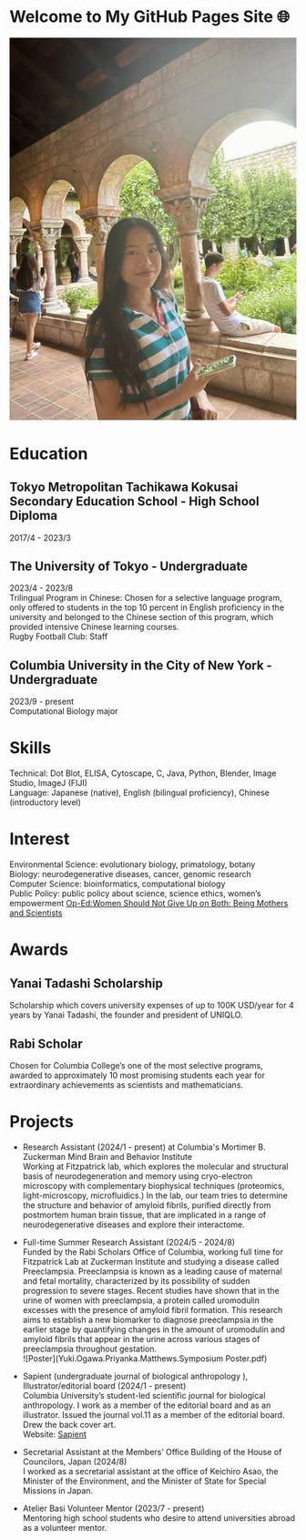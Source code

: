 # Welcome to My GitHub Pages Site 🌐

![My Image](ED6FFB6B-61C7-40B7-A06A-1B23032756D1_1_105_c.jpeg)

# Education
## Tokyo Metropolitan Tachikawa Kokusai Secondary Education School - High School Diploma  
2017/4 - 2023/3  

## The University of Tokyo - Undergraduate  
2023/4 - 2023/8  
Trilingual Program in Chinese: Chosen for a selective language program, only offered to students in the top 10 percent in English proficiency in the university and belonged to the Chinese section of this program, which provided intensive Chinese learning courses.  
Rugby Football Club: Staff

## Columbia University in the City of New York - Undergraduate  
2023/9 - present  
Computational Biology major

# Skills
Technical: Dot Blot, ELISA, Cytoscape, C, Java, Python, Blender, Image Studio, ImageJ (FIJI)  
Language: Japanese (native), English (bilingual proficiency), Chinese (introductory level)  

# Interest
Environmental Science: evolutionary biology, primatology, botany  
Biology: neurodegenerative diseases, cancer, genomic research  
Computer Science: bioinformatics, computational biology  
Public Policy: public policy about science, science ethics, women’s empowerment [Op-Ed:Women Should Not Give Up on Both: Being Mothers and Scientists](https://docs.google.com/document/d/14m0owvIFjNlr56inRgWmZuqNy70tAxLMsm8QdFwKPt8/edit?usp=sharing) 

# Awards
## Yanai Tadashi Scholarship
Scholarship which covers university expenses of up to 100K USD/year for 4 years by Yanai Tadashi, the founder and president of UNIQLO. 

## Rabi Scholar
Chosen for Columbia College’s one of the most selective programs, awarded to approximately 10 most promising students each year for extraordinary achievements as scientists and mathematicians.

# Projects
- Research Assistant (2024/1 - present) at Columbia's Mortimer B. Zuckerman Mind Brain and Behavior Institute  
Working at Fitzpatrick lab, which explores the molecular and structural basis of neurodegeneration and memory using cryo-electron microscopy with complementary biophysical techniques (proteomics, light-microscopy, microfluidics.) In the lab, our team tries to determine the structure and behavior of amyloid fibrils, purified directly from postmortem human brain tissue, that are implicated in a range of neurodegenerative diseases and explore their interactome.  

- Full-time Summer Research Assistant (2024/5 - 2024/8)  
Funded by the Rabi Scholars Office of Columbia, working full time for Fitzpatrick Lab at Zuckerman Institute and studying a disease called Preeclampsia. Preeclampsia is known as a leading cause of maternal and fetal mortality, characterized by its possibility of sudden progression to severe stages. Recent studies have shown that in the urine of women with preeclampsia, a protein called uromodulin excesses with the presence of amyloid fibril formation. This research aims to establish a new biomarker to diagnose preeclampsia in the earlier stage by quantifying changes in the amount of uromodulin and amyloid fibrils that appear in the urine across various stages of preeclampsia throughout gestation.  
![Poster](Yuki.Ogawa.Priyanka.Matthews.Symposium Poster.pdf)  

- Sapient (undergraduate journal of biological anthropology ), Illustrator/editorial board (2024/1 - present)  
Columbia University’s student-led scientific journal for biological anthropology. I work as a member of the editorial board and as an illustrator. Issued the journal vol.11 as a member of the editorial board. Drew the back cover art.  
Website: [Sapient](https://www.sapientjournal.com/)  

- Secretarial Assistant at the Members’ Office Building of the House of Councilors, Japan (2024/8)  
I worked as a secretarial assistant at the office of Keichiro Asao, the Minister of the Environment, and the Minister of State for Special Missions in Japan.  

- Atelier Basi Volunteer Mentor (2023/7 - present)  
Mentoring high school students who desire to attend universities abroad as a volunteer mentor.  





